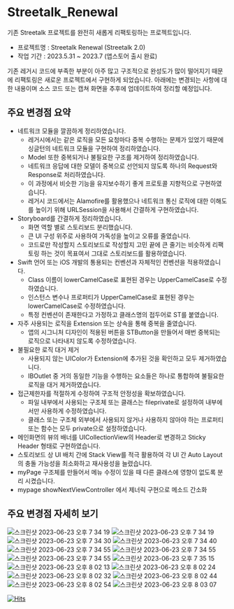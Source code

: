 # Streetalk_Renewal
기존 Streetalk 프로젝트를 완전히 새롭게 리팩토링하는 프로젝트입니다.

- 프로젝트명 : Streetalk Renewal (Streetalk 2.0)
- 작업 기간 : 2023.5.31 ~ 2023.7 (앱스토어 출시 완료)

기존 레거시 코드에 부족한 부분이 아주 많고 구조적으로 완성도가 많이 떨어지기 때문에 리팩토링은 새로운 프로젝트에서 구현하게 되었습니다.
아래에는 변경되는 사항에 대한 내용이며 소스 코드 또는 캡쳐 화면을 추후에 업데이트하여 정리할 예정입니다.

## 주요 변경점 요약
- 네트워크 모듈을 깔끔하게 정리하였습니다.
    - 레거시에서는 같은 로직을 모든 요청마다 중복 수행하는 문제가 있었기 때문에 싱글턴의 네트워크 모듈을 구현하여 정리하였습니다.
    - Model 또한 중복되거나 불필요한 구조를 제거하여 정리하였습니다.
    - 네트워크 응답에 대한 모델이 중복으로 선언되지 않도록 하나의 Request와 Response로 처리하였습니다.
    - 이 과정에서 비슷한 기능을 유지보수하기 좋게 프로토콜 지향적으로 구현하였습니다.
    - 레거시 코드에서는 Alamofire를 활용했으나 네트워크 통신 로직에 대한 이해도를 높이기 위해 URLSession을 사용해서 간결하게 구현하였습니다.
- Storyboard를 간결하게 정리하였습니다.
    - 화면 역할 별로 스토리보드 분리했습니다.
    - 큰 UI 구성 위주로 사용하여 가독성을 높이고 오류를 줄였습니다.
    - 코드로만 작성할지 스토리보드로 작성할지 고민 끝에 큰 줄기는 비슷하게 리팩토링 하는 것이 목표여서 그대로 스토리보드를 활용하였습니다.
- Swift 언어 또는 iOS 개발의 통용되는 컨벤션과 자체적인 컨벤션을 적용하였습니다.
    - Class 이름이 lowerCamelCase로 표현된 경우는 UpperCamelCase로 수정하였습니다.
    - 인스턴스 변수나 프로퍼티가 UpperCamelCase로 표현된 경우는 lowerCamelCase로 수정하였습니다.
    - 특정 컨벤션이 존재한다고 가정하고 클래스명의 접두어로 ST를 붙였습니다.
- 자주 사용되는 로직을 Extension 또는 상속을 통해 중복을 줄였습니다.
    - 앱의 시그니처 디자인이 적용된 버튼을 STButton을 만들어서 매번 중복되는 로직으로 나타내지 않도록 수정하였습니다.
- 불필요한 로직 대거 제거
    - 사용되지 않는 UIColor가 Extension에 추가된 것을 확인하고 모두 제거하였습니다.
    - IBOutlet 중 거의 동일한 기능을 수행하는 요소들은 하나로 통합하여 불필요한 로직을 대거 제거하였습니다.
- 접근제한자를 적절하게 수정하여 구조적 안정성을 확보하였습니다.
    - 파일 내부에서 사용되는 구조체 또는 클래스는 fileprivate로 설정하여 내부에서만 사용하게 수정하였습니다.
    - 클래스 또는 구조체 외부에서 사용되지 않거나 사용하지 않아야 하는 프로퍼티 또는 함수는 모두 private으로 설정하였습니다.
- 메인화면의 뷰의 배너를 UICollectionView의 Header로 변경하고 Sticky Header 형태로 구현하였습니다.
- 스토리보드 상 UI 배치 간에 Stack View를 적극 활용하여 각 UI 간 Auto Layout의 충돌 가능성을 최소화하고 재사용성을 늘렸습니다.
- myPage 구조체를 만들어서 메뉴 수정이 있을 때 다른 클래스에 영향이 없도록 분리 시켰습니다.
- mypage showNextViewController 에서 제너릭 구현으로 메소드 간소화

## 주요 변경점 자세히 보기
![스크린샷 2023-06-23 오후 7 34 19](https://github.com/110w110/Algorithm/assets/87888411/aef5a8a5-9b1a-472c-be8a-d89916c4d82d)
![스크린샷 2023-06-23 오후 7 34 19](https://github.com/110w110/Streetalk_Renewal/assets/87888411/ce5c0646-2c1f-4e98-9cde-75007a718686)
![스크린샷 2023-06-23 오후 7 34 30](https://github.com/110w110/Streetalk_Renewal/assets/87888411/9a775f47-44ee-4987-844e-0e102509be07)
![스크린샷 2023-06-23 오후 7 34 40](https://github.com/110w110/Algorithm/assets/87888411/7ad28c71-cbb6-445e-920f-0af48861220d)
![스크린샷 2023-06-23 오후 7 34 55](https://github.com/110w110/Streetalk_Renewal/assets/87888411/2483d22c-e0d2-4ada-b3f3-14e38c613f42)
![스크린샷 2023-06-23 오후 7 34 55](https://github.com/110w110/Algorithm/assets/87888411/3262443b-7538-49ad-85fe-dee31078c761)
![스크린샷 2023-06-23 오후 7 34 55](https://github.com/110w110/Algorithm/assets/87888411/2f2cf4d3-9ec6-42f5-abc3-868690c2781f)
![스크린샷 2023-06-23 오후 7 35 15](https://github.com/110w110/Algorithm/assets/87888411/8cad263c-40dc-4e2c-b73b-5cadd3334c01)
![스크린샷 2023-06-23 오후 8 02 13](https://github.com/110w110/Streetalk_Renewal/assets/87888411/2df705e0-3eee-43bf-9f56-5591025567ce)
![스크린샷 2023-06-23 오후 8 02 24](https://github.com/110w110/Streetalk_Renewal/assets/87888411/a0057c11-f617-45da-ac2a-944bb24d0c2b)
![스크린샷 2023-06-23 오후 8 02 32](https://github.com/110w110/Streetalk_Renewal/assets/87888411/569a981f-9728-474b-a98b-90c9816ee578)
![스크린샷 2023-06-23 오후 8 02 44](https://github.com/110w110/Streetalk_Renewal/assets/87888411/7850bf2a-ecbb-481e-8e55-c1f1ce9cee48)
![스크린샷 2023-06-23 오후 8 02 54](https://github.com/110w110/Streetalk_Renewal/assets/87888411/50e0bad4-7b2f-4956-a2fe-edf09866f1c6)
![스크린샷 2023-06-23 오후 8 03 07](https://github.com/110w110/Streetalk_Renewal/assets/87888411/0d0d9c90-f9ab-4f83-8e11-1d863f938de8)
  
[![Hits](https://hits.seeyoufarm.com/api/count/incr/badge.svg?url=https%3A%2F%2Fgithub.com%2F110w110%2FStreetalk_Renewal%2Fhit-counter&count_bg=%23000000&title_bg=%23000000&icon=&icon_color=%23000000&title=hits&edge_flat=true)](https://hits.seeyoufarm.com)
